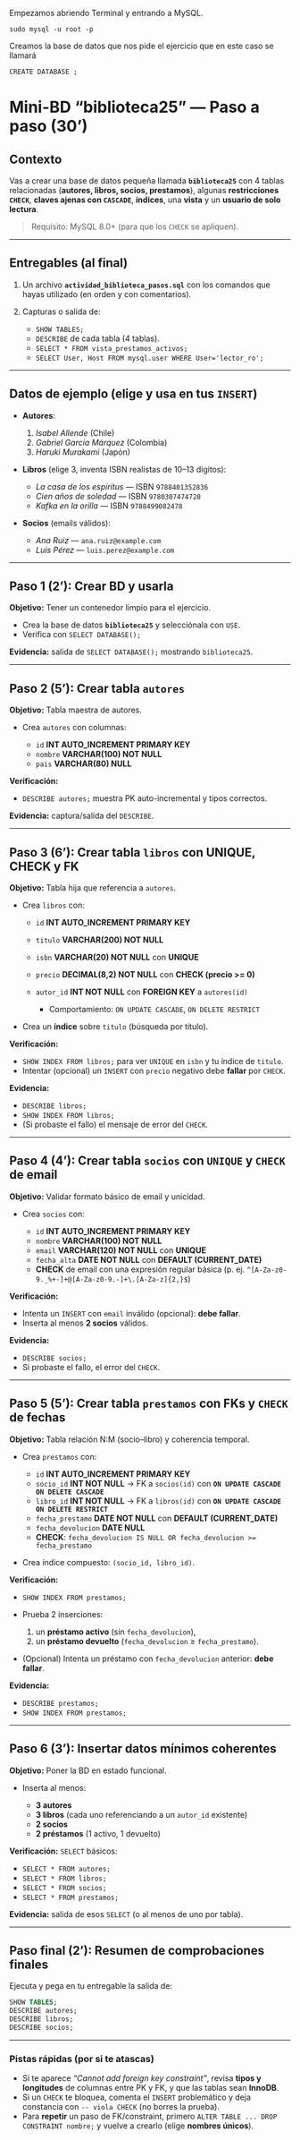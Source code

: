 Empezamos abriendo Terminal y entrando a MySQL.

```
sudo mysql -u root -p
```

Creamos la base de datos que nos pide el ejercicio que en este caso se llamará 

```
CREATE DATABASE ;
```


# Mini-BD “biblioteca25” — Paso a paso (30’)

## Contexto

Vas a crear una base de datos pequeña llamada **`biblioteca25`** con 4 tablas relacionadas (**autores, libros, socios, prestamos**), algunas **restricciones `CHECK`**, **claves ajenas con `CASCADE`**, **índices**, una **vista** y un **usuario de solo lectura**.

> Requisito: MySQL 8.0+ (para que los `CHECK` se apliquen).

---

## Entregables (al final)

1. Un archivo **`actividad_biblioteca_pasos.sql`** con los comandos que hayas utilizado (en orden y con comentarios).
2. Capturas o salida de:

   * `SHOW TABLES;`
   * `DESCRIBE` de cada tabla (4 tablas).
   * `SELECT * FROM vista_prestamos_activos;`
   * `SELECT User, Host FROM mysql.user WHERE User='lector_ro';`

---

## Datos de ejemplo (elige y usa en tus `INSERT`)

* **Autores**:

  1. *Isabel Allende* (Chile)
  2. *Gabriel García Márquez* (Colombia)
  3. *Haruki Murakami* (Japón)
* **Libros** (elige 3, inventa ISBN realistas de 10–13 dígitos):

  * *La casa de los espíritus* — ISBN `9788401352836`
  * *Cien años de soledad* — ISBN `9780307474728`
  * *Kafka en la orilla* — ISBN `9788499082478`
* **Socios** (emails válidos):

  * *Ana Ruiz* — `ana.ruiz@example.com`
  * *Luis Pérez* — `luis.perez@example.com`

---

## Paso 1 (2’): Crear BD y usarla

**Objetivo:** Tener un contenedor limpio para el ejercicio.

* Crea la base de datos **`biblioteca25`** y selecciónala con `USE`.
* Verifica con `SELECT DATABASE();`

**Evidencia:** salida de `SELECT DATABASE();` mostrando `biblioteca25`.

---

## Paso 2 (5’): Crear tabla `autores`

**Objetivo:** Tabla maestra de autores.

* Crea `autores` con columnas:

  * `id` **INT AUTO_INCREMENT PRIMARY KEY**
  * `nombre` **VARCHAR(100) NOT NULL**
  * `pais` **VARCHAR(80) NULL**


**Verificación:**

* `DESCRIBE autores;` muestra PK auto-incremental y tipos correctos.

**Evidencia:** captura/salida del `DESCRIBE`.

---

## Paso 3 (6’): Crear tabla `libros` con UNIQUE, CHECK y FK

**Objetivo:** Tabla hija que referencia a `autores`.

* Crea `libros` con:

  * `id` **INT AUTO_INCREMENT PRIMARY KEY**
  * `titulo` **VARCHAR(200) NOT NULL**
  * `isbn` **VARCHAR(20) NOT NULL** con **UNIQUE**
  * `precio` **DECIMAL(8,2) NOT NULL** con **CHECK (precio >= 0)**
  * `autor_id` **INT NOT NULL** con **FOREIGN KEY** a `autores(id)`

    * Comportamiento: `ON UPDATE CASCADE`, `ON DELETE RESTRICT`
* Crea un **índice** sobre `titulo` (búsqueda por título).

**Verificación:**

* `SHOW INDEX FROM libros;` para ver `UNIQUE` en `isbn` y tu índice de `titulo`.
* Intentar (opcional) un `INSERT` con `precio` negativo debe **fallar** por `CHECK`.

**Evidencia:**

* `DESCRIBE libros;`
* `SHOW INDEX FROM libros;`
* (Si probaste el fallo) el mensaje de error del `CHECK`.

---

## Paso 4 (4’): Crear tabla `socios` con `UNIQUE` y `CHECK` de email

**Objetivo:** Validar formato básico de email y unicidad.

* Crea `socios` con:

  * `id` **INT AUTO_INCREMENT PRIMARY KEY**
  * `nombre` **VARCHAR(100) NOT NULL**
  * `email` **VARCHAR(120) NOT NULL** con **UNIQUE**
  * `fecha_alta` **DATE NOT NULL** con **DEFAULT (CURRENT_DATE)**
  * **CHECK** de email con una expresión regular básica (p. ej. `^[A-Za-z0-9._%+-]+@[A-Za-z0-9.-]+\.[A-Za-z]{2,}$`)

**Verificación:**

* Intenta un `INSERT` con `email` inválido (opcional): **debe fallar**.
* Inserta al menos **2 socios** válidos.

**Evidencia:**

* `DESCRIBE socios;`
* Si probaste el fallo, el error del `CHECK`.

---

## Paso 5 (5’): Crear tabla `prestamos` con FKs y `CHECK` de fechas

**Objetivo:** Tabla relación N:M (socio–libro) y coherencia temporal.

* Crea `prestamos` con:

  * `id` **INT AUTO_INCREMENT PRIMARY KEY**
  * `socio_id` **INT NOT NULL** → FK a `socios(id)` con **`ON UPDATE CASCADE ON DELETE CASCADE`**
  * `libro_id` **INT NOT NULL** → FK a `libros(id)` con **`ON UPDATE CASCADE ON DELETE RESTRICT`**
  * `fecha_prestamo` **DATE NOT NULL** con **DEFAULT (CURRENT_DATE)**
  * `fecha_devolucion` **DATE NULL**
  * **CHECK**: `fecha_devolucion IS NULL OR fecha_devolucion >= fecha_prestamo`
* Crea índice compuesto: `(socio_id, libro_id)`.

**Verificación:**

* `SHOW INDEX FROM prestamos;`
* Prueba 2 inserciones:

  1. un **préstamo activo** (sin `fecha_devolucion`),
  2. un **préstamo devuelto** (`fecha_devolucion` ≥ `fecha_prestamo`).
* (Opcional) Intenta un préstamo con `fecha_devolucion` anterior: **debe fallar**.

**Evidencia:**

* `DESCRIBE prestamos;`
* `SHOW INDEX FROM prestamos;`

---

## Paso 6 (3’): Insertar datos mínimos coherentes

**Objetivo:** Poner la BD en estado funcional.

* Inserta al menos:

  * **3 autores**
  * **3 libros** (cada uno referenciando a un `autor_id` existente)
  * **2 socios**
  * **2 préstamos** (1 activo, 1 devuelto)

**Verificación:** `SELECT` básicos:

* `SELECT * FROM autores;`
* `SELECT * FROM libros;`
* `SELECT * FROM socios;`
* `SELECT * FROM prestamos;`

**Evidencia:** salida de esos `SELECT` (o al menos de uno por tabla).

---


## Paso final (2’): Resumen de comprobaciones finales

Ejecuta y pega en tu entregable la salida de:

```sql
SHOW TABLES;
DESCRIBE autores;
DESCRIBE libros;
DESCRIBE socios;

```

---

### Pistas rápidas (por si te atascas)

* Si te aparece *“Cannot add foreign key constraint”*, revisa **tipos y longitudes** de columnas entre PK y FK, y que las tablas sean **InnoDB**.
* Si un `CHECK` te bloquea, comenta el `INSERT` problemático y deja constancia con `-- viola CHECK` (no borres la prueba).
* Para **repetir** un paso de FK/constraint, primero `ALTER TABLE ... DROP CONSTRAINT nombre;` y vuelve a crearlo (elige **nombres únicos**).
